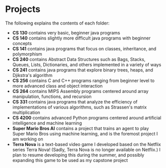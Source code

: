 # Projects

The following explains the contents of each folder:

<ul>

<li><strong>CS 130</strong> contains very basic, beginner java programs</li>
<li><strong>CS 140</strong> contains slightly more difficult java programs with beginner concepts</li>
<li><strong>CS 141</strong> contains java programs that focus on classes, inheritance, and polymorphism</li>
<li><strong>CS 240</strong> contains Abstract Data Structures such as Bags, Stacks, Queues, Lists, Dictionaries, and others implemented in a variety of ways</li>
<li><strong>CS 241</strong> contains java programs that explore binary trees, heaps, and Djikstra's algorithm</li>
<li><strong>CS 256</strong> contains C and C++ programs ranging from beginner level to more advanced class and object interaction</li>
<li><strong>CS 264</strong> contains MIPS Assembly programs centered around array manipulation, functions, and recursion
<li><strong>CS 331</strong> contains java programs that analyze the efficiency of implementations of various algorithms, such as Strassen's matrix multiplication</li>
<li><strong>CS 4200</strong> contains advanced Python programs centered around artificial intelligence and machine learning</li>
<li><strong>Super Mario Bros AI</strong> contains a project that trains an agent to play Super Mario Bros using machine learning, and is the foremost project I am working on</li>
<li><strong>Terra Nova</strong> is a text-based video game I developed based on the Netflix series Terra Nova! (Sadly, Terra Nova is no longer available on Netflix.) I plan to resume developing this during the summer, and possibly expanding this game to be used as my capstone project</li>
  
</ul>